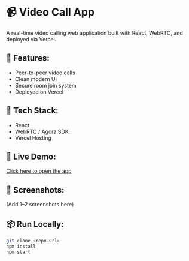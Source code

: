 # 📹 Video Call App

A real-time video calling web application built with React, WebRTC, and deployed via Vercel.

## 🚀 Features:
- Peer-to-peer video calls
- Clean modern UI
- Secure room join system
- Deployed on Vercel

## 🔧 Tech Stack:
- React
- WebRTC / Agora SDK
- Vercel Hosting

## 🔗 Live Demo:
[Click here to open the app](https://video-calling-ui-video-call-e554e807.vercel.app/)

## 📸 Screenshots:
(Add 1–2 screenshots here)

## 📦 Run Locally:
```bash
git clone <repo-url>
npm install
npm start
